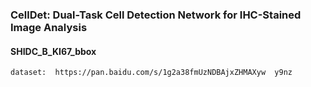 ### CellDet: Dual-Task Cell Detection Network for IHC-Stained Image Analysis

#### SHIDC_B_KI67_bbox 
```
dataset:  https://pan.baidu.com/s/1g2a38fmUzNDBAjxZHMAXyw  y9nz 
```








